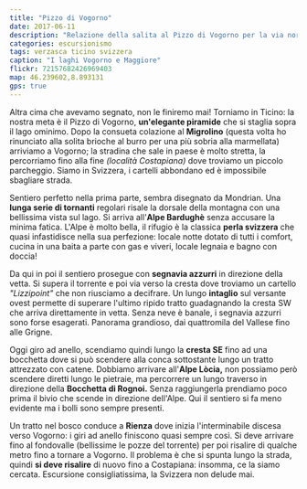 ```yaml
---
title: "Pizzo di Vogorno"
date: 2017-06-11
description: "Relazione della salita al Pizzo di Vogorno per la via normale dalla Val Verzasca per l'Alpe Bardughè"
categories: escursionismo
tags: verzasca ticino svizzera
caption: "I laghi Vogorno e Maggiore"
flickr: 72157682426969403
map: 46.239602,8.893131
gps: true
---
```


Altra cima che avevamo segnato, non le finiremo mai! Torniamo in Ticino: la nostra meta è il Pizzo di Vogorno, **un'elegante piramide** che si staglia sopra il lago ominimo. Dopo la consueta colazione al **Migrolino** (questa volta ho rinunciato alla solita brioche al burro per una più sobria alla marmellata) arriviamo a Vogorno; la stradina che sale in paese è molto stretta, la percorriamo fino alla fine *(località Costapiana)* dove troviamo un piccolo parcheggio. Siamo in Svizzera, i cartelli abbondano ed è impossibile sbagliare strada.

Sentiero perfetto nella prima parte, sembra disegnato da Mondrian. Una **lunga serie di tornanti** regolari risale la dorsale della montagna con una bellissima vista sul lago. Si arriva all'**Alpe Bardughè** senza accusare la minima fatica. L'Alpe è molto bella, il rifugio è la classica **perla svizzera** che quasi infastidisce nella sua perfezione: locale notte dotato di tutti i comfort, cucina in una baita a parte con gas e viveri, locale legnaia e bagno con doccia!

Da qui in poi il sentiero prosegue con **segnavia azzurri** in direzione della vetta. Si supera il torrente e poi via verso la cresta dove troviamo un cartello *"Lizzipoint"* che non riusciamo a decifrare. Un lungo **intaglio** sul versante ovest permette di superare l'ultimo ripido tratto guadagnando la cresta SW che arriva direttamente in vetta. Senza neve è banale, i segnavia azzurri sono forse esagerati. Panorama grandioso, dai quattromila del Vallese fino alle Grigne.

Oggi giro ad anello, scendiamo quindi lungo la **cresta SE** fino ad una bocchetta dove si può scendere alla conca sottostante lungo un tratto attrezzato con catene. Dobbiamo arrivare all'**Alpe Lòcia,** non possiamo però scendere diretti lungo le pietraie, ma percorrere un lungo traverso in direzione della **Bocchetta di Rognoi.** Senza raggiungerla prendiamo poco prima il bivio che scende in direzione dell'Alpe. Qui il sentiero si fa meno evidente ma i bolli sono sempre presenti.

Un tratto nel bosco conduce a **Rienza** dove inizia l'interminabile discesa verso Vogorno: i giri ad anello finiscono quasi sempre così.
Si deve arrivare fino al fondovalle (bellissime le pozze del torrente) per poi risalire di qualche metro fino a tornare a Vogorno. Il problema è che si spunta lungo la strada, quindi **si deve risalire** di nuovo fino a Costapiana: insomma, ce la siamo cercata. Escursione consigliatissima, la Svizzera non delude mai.


